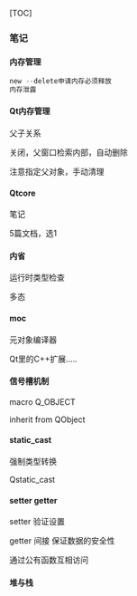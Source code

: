 [TOC]

### 笔记

#### 内存管理

~~~~c
new --delete申请内存必须释放
内存泄露
~~~~

#### Qt内存管理

父子关系

关闭，父窗口检索内部，自动删除

注意指定父对象，手动清理



#### Qtcore

笔记

5篇文档，选1

#### 内省

运行时类型检查

多态

#### moc

元对象编译器

Qt里的C++扩展.....

#### 信号槽机制

macro Q_OBJECT

inherit from QObject

#### static_cast

强制类型转换

Qstatic_cast

#### setter getter

setter 验证设置

getter 间接 保证数据的安全性

通过公有函数互相访问

#### 堆与栈








